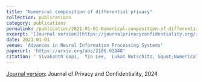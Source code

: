 ```yaml
---
title: "Numerical composition of differential privacy"
collection: publications
category: publications
permalink: /publication/2021-01-01-Numerical-composition-of-differential-privacy
excerpt: '[Journal version](https://journalprivacyconfidentiality.org/index.php/jpc/article/view/870): Journal of Privacy and Confidentiality, 2024'
date: 2021-01-01
venue: 'Advances in Neural Information Processing Systems'
paperurl: 'https://arxiv.org/abs/2106.02848'
citation: ' Sivakanth Gopi,  Yin Lee,  Lukas Wutschitz, &quot;Numerical composition of differential privacy.&quot; Advances in Neural Information Processing Systems, 2021.'
---
```

[Journal version](https://journalprivacyconfidentiality.org/index.php/jpc/article/view/870): Journal of Privacy and Confidentiality, 2024
